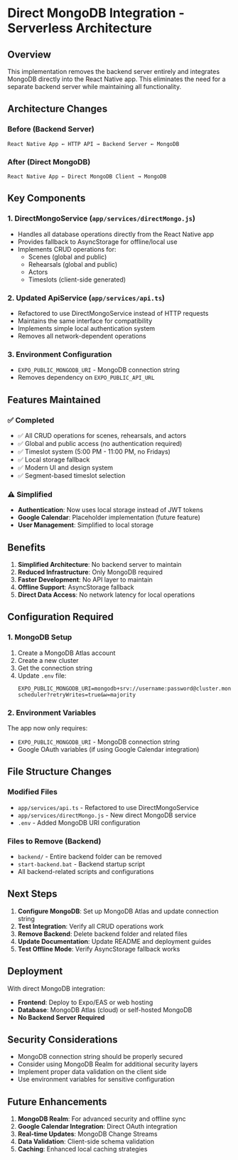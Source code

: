 # Direct MongoDB Integration - Serverless Architecture

## Overview
This implementation removes the backend server entirely and integrates MongoDB directly into the React Native app. This eliminates the need for a separate backend server while maintaining all functionality.

## Architecture Changes

### Before (Backend Server)
```
React Native App ← HTTP API → Backend Server ← MongoDB
```

### After (Direct MongoDB)
```
React Native App ← Direct MongoDB Client → MongoDB
```

## Key Components

### 1. DirectMongoService (`app/services/directMongo.js`)
- Handles all database operations directly from the React Native app
- Provides fallback to AsyncStorage for offline/local use
- Implements CRUD operations for:
  - Scenes (global and public)
  - Rehearsals (global and public)
  - Actors
  - Timeslots (client-side generated)

### 2. Updated ApiService (`app/services/api.ts`)
- Refactored to use DirectMongoService instead of HTTP requests
- Maintains the same interface for compatibility
- Implements simple local authentication system
- Removes all network-dependent operations

### 3. Environment Configuration
- `EXPO_PUBLIC_MONGODB_URI` - MongoDB connection string
- Removes dependency on `EXPO_PUBLIC_API_URL`

## Features Maintained

### ✅ Completed
- ✅ All CRUD operations for scenes, rehearsals, and actors
- ✅ Global and public access (no authentication required)
- ✅ Timeslot system (5:00 PM - 11:00 PM, no Fridays)
- ✅ Local storage fallback
- ✅ Modern UI and design system
- ✅ Segment-based timeslot selection

### ⚠️ Simplified
- **Authentication**: Now uses local storage instead of JWT tokens
- **Google Calendar**: Placeholder implementation (future feature)
- **User Management**: Simplified to local storage

## Benefits

1. **Simplified Architecture**: No backend server to maintain
2. **Reduced Infrastructure**: Only MongoDB required
3. **Faster Development**: No API layer to maintain
4. **Offline Support**: AsyncStorage fallback
5. **Direct Data Access**: No network latency for local operations

## Configuration Required

### 1. MongoDB Setup
1. Create a MongoDB Atlas account
2. Create a new cluster
3. Get the connection string
4. Update `.env` file:
   ```
   EXPO_PUBLIC_MONGODB_URI=mongodb+srv://username:password@cluster.mongodb.net/rehearsal-scheduler?retryWrites=true&w=majority
   ```

### 2. Environment Variables
The app now only requires:
- `EXPO_PUBLIC_MONGODB_URI` - MongoDB connection string
- Google OAuth variables (if using Google Calendar integration)

## File Structure Changes

### Modified Files
- `app/services/api.ts` - Refactored to use DirectMongoService
- `app/services/directMongo.js` - New direct MongoDB service
- `.env` - Added MongoDB URI configuration

### Files to Remove (Backend)
- `backend/` - Entire backend folder can be removed
- `start-backend.bat` - Backend startup script
- All backend-related scripts and configurations

## Next Steps

1. **Configure MongoDB**: Set up MongoDB Atlas and update connection string
2. **Test Integration**: Verify all CRUD operations work
3. **Remove Backend**: Delete backend folder and related files
4. **Update Documentation**: Update README and deployment guides
5. **Test Offline Mode**: Verify AsyncStorage fallback works

## Deployment

With direct MongoDB integration:
- **Frontend**: Deploy to Expo/EAS or web hosting
- **Database**: MongoDB Atlas (cloud) or self-hosted MongoDB
- **No Backend Server Required**

## Security Considerations

- MongoDB connection string should be properly secured
- Consider using MongoDB Realm for additional security layers
- Implement proper data validation on the client side
- Use environment variables for sensitive configuration

## Future Enhancements

1. **MongoDB Realm**: For advanced security and offline sync
2. **Google Calendar Integration**: Direct OAuth integration
3. **Real-time Updates**: MongoDB Change Streams
4. **Data Validation**: Client-side schema validation
5. **Caching**: Enhanced local caching strategies

